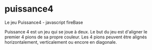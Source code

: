 puissance4
==========

Le jeu Puissance4 - javascript fireBase

Puissance 4 est un jeu qui se joue à deux.
Le but du jeu est d'aligner le premier 4 pions de sa propre couleur.
Les 4 pions peuvent être alignés horizontalement, verticalement ou encore en diagonale.